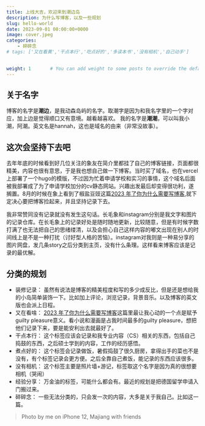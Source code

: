 ```yaml
---
title: 上线大吉，欢迎来到潮边岛
description: 为什么写博客，以及一些规划
slug: hello-world
date: 2023-09-01 00:00:00+0000
image: cover.jpeg
categories:
    - 碎碎念
# tags: ['又在看黄','干点本行','吃点好的','多读本书','没有相机','自己动手']

  
weight: 1       # You can add weight to some posts to override the default sorting (date descending)
---
```

## 关于名字
博客的名字是**潮边**，是我动森岛屿的名字。取潮字是因为和我名字里的一个字对应，加上边是觉得顺口又有意境。越看越喜欢。
我的名字是**潮潮**，可以叫我小潮，阿潮。英文名是hannah，这也是域名的由来（非常没故事）。

## 这次会坚持下去吧
去年年底的时候看到好几位关注的象友在简介里都挂了自己的博客链接，页面都很精美，内容也很有意思，于是我也想自己做一下博客。当时买了域名，也在vercel上部署了一个hugo的模版，不过因为忙着申请学校和实习的事情，这个域名后面被我部署成了为了申请学校加分的cv静态网站。兴趣出发最后却变得很功利，遂搁置。8月的时候在象上看到了椒盐豆豉这篇[2023 年了你为什么需要写博客](https://blog.douchi.space/2023-why-you-need-a-blog/#gsc.tab=0),就下定决心要把博客捡起来，并且坚持记录下去。

我非常赞同没有记录就没有发生这句话。长毛象和instagram分别是我文字和图片的记录仓库。在长毛象上的记录好处是随时随地更新，比较随意，但是有时候字数打满了也无法把自己的思绪缕清，以及会担心自己这样内容的嘟文出现在别人的时间线上是不是一种打扰（讨好型人格的苦恼）。instagram对我则是一种易分享的图片网盘，发几条story之后分类到主页，没有什么条理。这样看来博客应该是记录的最优解。

## 分类的规划
* 装修记录：
虽然有说法是博客的精美程度和写的多少成反比，但是还是想给我的小岛简单装饰一下。比如加上评论，浏览记录，背景音乐。以及博客的英文版也会派上日程。
* 又在看啥：
[2023 年了你为什么需要写博客](https://blog.douchi.space/2023-why-you-need-a-blog/#gsc.tab=0)这篇里最让我心动的一个点是赋予guilty pleasure意义。看小说和漫画是占我时间最多的guilty pleasure，想把他们记录下来，要是能安利出去就最好了。
* 干点本行：
这个标签应该会记录和我专业内容（CS）相关的东西，包括自己捣鼓的东西，之后硕士学到的内容，工作的经历感悟。
* 煮点好的：
这个标签会记录做饭，暑假捣鼓了很久厨房，拿得出手的菜也不是没有，有个标签记录会更方便。之后全靠自己煮饭，能记录的东西应该很多。
* 没有相机：
这个标签主要是照片墙+游记，标签取这个名字是因为真的很想要相机（哭闹）
* 经验分享：
万金油的标签，可能什么都会有。最近的规划是把德国留学申请入门搬过来。
* 碎碎念：
一些无法分类的，只会发一次的内容，大多是关于我自己。比如这一篇。

> Photo by me on iPhone 12, Majiang with friends

<!-- ![名称](https://count.getloli.com/get/@:name?theme=asoul) # md格式

<img src="https://count.getloli.com/get/@:name?theme=asoul" alt=":name" />  #Img标签
 -->
